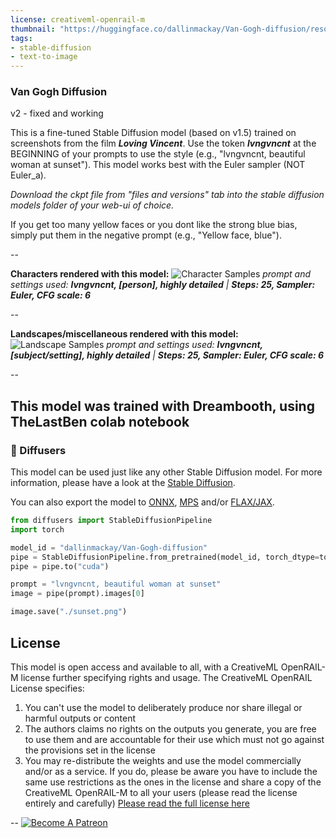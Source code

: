 ```yaml
---
license: creativeml-openrail-m
thumbnail: "https://huggingface.co/dallinmackay/Van-Gogh-diffusion/resolve/main/preview1.jpg"
tags:
- stable-diffusion
- text-to-image
---
```

### Van Gogh Diffusion

v2 - fixed and working

This is a fine-tuned Stable Diffusion model (based on v1.5) trained on screenshots from the film **_Loving Vincent_**. Use the token **_lvngvncnt_** at the BEGINNING of your prompts to use the style (e.g., "lvngvncnt, beautiful woman at sunset"). This model works best with the Euler sampler (NOT Euler_a).

_Download the ckpt file from "files and versions" tab into the stable diffusion models folder of your web-ui of choice._

If you get too many yellow faces or you dont like the strong blue bias, simply put them in the negative prompt (e.g., "Yellow face, blue").

--

**Characters rendered with this model:**
![Character Samples](https://huggingface.co/dallinmackay/Van-Gogh-diffusion/resolve/main/preview1.jpg)
  _prompt and settings used: **lvngvncnt, [person], highly detailed** | **Steps: 25, Sampler: Euler, CFG scale: 6**_

--

**Landscapes/miscellaneous rendered with this model:**
![Landscape Samples](https://huggingface.co/dallinmackay/Van-Gogh-diffusion/resolve/main/preview2.jpg)
  _prompt and settings used: **lvngvncnt, [subject/setting], highly detailed** | **Steps: 25, Sampler: Euler, CFG scale: 6**_

--

This model was trained with Dreambooth, using TheLastBen colab notebook
--
### 🧨 Diffusers

This model can be used just like any other Stable Diffusion model. For more information,
please have a look at the [Stable Diffusion](https://huggingface.co/docs/diffusers/api/pipelines/stable_diffusion).

You can also export the model to [ONNX](https://huggingface.co/docs/diffusers/optimization/onnx), [MPS](https://huggingface.co/docs/diffusers/optimization/mps) and/or [FLAX/JAX]().

```python
from diffusers import StableDiffusionPipeline
import torch

model_id = "dallinmackay/Van-Gogh-diffusion"
pipe = StableDiffusionPipeline.from_pretrained(model_id, torch_dtype=torch.float16)
pipe = pipe.to("cuda")

prompt = "lvngvncnt, beautiful woman at sunset"
image = pipe(prompt).images[0]

image.save("./sunset.png")
```

## License

This model is open access and available to all, with a CreativeML OpenRAIL-M license further specifying rights and usage.
The CreativeML OpenRAIL License specifies: 

1. You can't use the model to deliberately produce nor share illegal or harmful outputs or content 
2. The authors claims no rights on the outputs you generate, you are free to use them and are accountable for their use which must not go against the provisions set in the license
3. You may re-distribute the weights and use the model commercially and/or as a service. If you do, please be aware you have to include the same use restrictions as the ones in the license and share a copy of the CreativeML OpenRAIL-M to all your users (please read the license entirely and carefully)
[Please read the full license here](https://huggingface.co/spaces/CompVis/stable-diffusion-license)

--
[![Become A Patreon](https://badgen.net/badge/become/a%20patron/F96854)](https://www.patreon.com/dallinmackay)